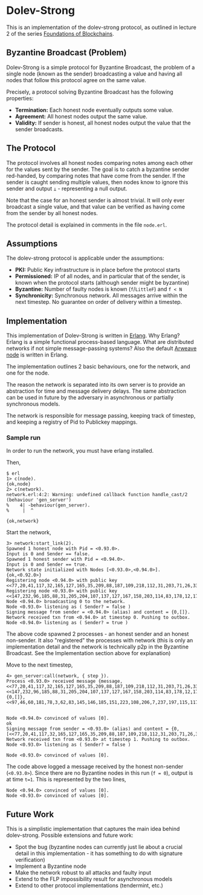 # Dolev-Strong

This is an implementation of the dolev-strong protocol, as outlined in lecture 2 of the series [Foundations of Blockchains](https://www.youtube.com/watch?v=T59hTifuwGU&list=PLEGCF-WLh2RLOHv_xUGLqRts_9JxrckiA&index=6&ab_channel=TimRoughgardenLectures). 

## Byzantine Broadcast (Problem)

Dolev-Strong is a simple protocol for Byzantine Broadcast, the problem of a single node (known as the sender) broadcasting a value and having all nodes that follow this protocol agree on the same value. 

Precisely, a protocol solving Byzantine Broadcast has the following properties: 
- **Termination:** Each honest node eventually outputs some value. 
- **Agreement:** All honest nodes output the same value. 
- **Validity:** If sender is honest, all honest nodes output the value that the sender broadcasts. 

## The Protocol
The protocol involves all honest nodes comparing notes among each other for the values sent by the sender. The goal is to catch a byzantine sender red-handed, by comparing notes that have come from the sender. If the sender is caught sending multiple values, then nodes know to ignore this sender and output `⊥` - representing a null output. 

Note that the case for an honest sender is almost trivial. It will only ever broadcast a single value, and that value can be verified as having come from the sender by all honest nodes. 

The protocol detail is explained in comments in the file `node.erl`. 

## Assumptions 

The dolev-strong protocol is applicable under the assumptions: 
- **PKI:** Public Key infrastructure is in place before the protocol starts
- **Permissioned:** IP of all nodes, and in particular that of the sender, is known when the protocol starts (although sender might be byzantine)
- **Byzantine:** Number of faulty nodes is known (`f`/`LittleF`) and `f < N`
- **Synchronicity:** Synchronous network. All messages arrive within the next timestep. No guarantee on order of delivery within a timestep. 

## Implementation
This implementation of Dolev-Strong is written in [Erlang](https://www.youtube.com/watch?v=BXmOlCy0oBM&ab_channel=CH1LLW4VE). Why Erlang? 
Erlang is a simple functional process-based language. What are distributed networks if not simple message-passing systems? Also the default [Arweave node](https://github.com/ArweaveTeam/arweave/tree/master/apps/arweave/src) is written in Erlang. 

The implementation outlines 2 basic behaviours, one for the network, and one for the node. 

The reason the network is separated into its own server is to provide an abstraction for time and message delivery delays. The same abstraction can be used in future by the adversary in asynchronous or partially synchronous models. 

The network is responsible for message passing, keeping track of timestep, and keeping a registry of Pid to Publickey mappings. 

### Sample run

In order to run the network, you must have erlang installed. 

Then, 
```
$ erl 
1> c(node).
{ok,node}
2> c(network).
network.erl:4:2: Warning: undefined callback function handle_cast/2 (behaviour 'gen_server')
%    4| -behaviour(gen_server).
%     |  ^

{ok,network}
```

Start the network, 
```
3> network:start_link(2).
Spawned 1 honest node with Pid = <0.93.0>.
Input is 0 and Sender == false. 
Spawned 1 honest sender with Pid = <0.94.0>.
Input is 0 and Sender == true. 
Network state initialized with Nodes [<0.93.0>,<0.94.0>].
{ok,<0.92.0>}
Registering node <0.94.0> with public key <<77,20,41,117,32,165,127,165,35,209,88,187,109,218,112,31,203,71,26,33,210,151,43,213,31,234,12,243,18,38,235,142>>.
Registering node <0.93.0> with public key <<147,232,96,185,88,31,205,204,107,137,127,167,158,203,114,83,178,12,17,202,39,88,18,173,7,22,222,152,190,125,18,57>>. 
Node <0.94.0> broadcasting 0 to the network.
Node <0.93.0> listening as ( Sender? = false )
Signing message from sender = <0.94.0> (alias) and content = {0,[]}.
Network received txn from <0.94.0> at timestep 0. Pushing to outbox.
Node <0.94.0> listening as ( Sender? = true )
```
The above code spawned 2 processes - an honest sender and an honest non-sender. It also "registered" the processes with network (this is only an implementation detail and the network is technically p2p in the Byzantine Broadcast. See the Implementation section above for explanation) 

Move to the next timestep, 
```
4> gen_server:call(network, { step }).
Process <0.93.0> received message {message,<<77,20,41,117,32,165,127,165,35,209,88,187,109,218,112,31,203,71,26,33,210,151,43,213,31,234,12,243,18,38,235,142>>,<<147,232,96,185,88,31,205,204,107,137,127,167,158,203,114,83,178,12,17,202,39,88,18,173,7,22,222,152,190,125,18,57>>,{0,[]},<<97,46,60,181,78,3,62,83,145,146,185,151,223,108,206,7,237,197,115,117,180,239,231,45,77,177,221,166,79,140,246,49,181,110,8,26,24,181,204,214,251,18,139,99,90,154,205,223,177,42,204,239,39,26,133,168,98,51,233,48,96,173,142,8>>}. 


Node <0.94.0> convinced of values [0].
ok
Signing message from sender = <0.93.0> (alias) and content = {0,[<<77,20,41,117,32,165,127,165,35,209,88,187,109,218,112,31,203,71,26,33,210,151,43,213,31,234,12,243,18,38,235,142>>]}.
Network received txn from <0.93.0> at timestep 1. Pushing to outbox.
Node <0.93.0> listening as ( Sender? = false )
   
Node <0.93.0> convinced of values [0].
```

The code above logged a message received by the honest non-sender (`<0.93.0>`). Since there are no Byzantine nodes in this run (`f = 0`), output is at time `t=1`. This is represented by the two lines, 

```
Node <0.94.0> convinced of values [0]. 
Node <0.93.0> convinced of values [0].
```

## Future Work
This is a simplistic implementation that captures the main idea behind dolev-strong. Possible extensions and future work:
- Spot the bug (byzantine nodes can currently just lie about a crucial detail in this implementation - it has something to do with signature verification)
- Implement a Byzantine node
- Make the network robust to all attacks and faulty input
- Extend to the FLP impossibility result for asynchronous models
- Extend to other protocol implementations (tendermint, etc.)
